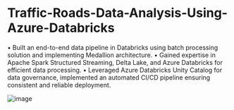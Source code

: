 # Traffic-Roads-Data-Analysis-Using-Azure-Databricks

•	Built an end-to-end data pipeline in Databricks using batch processing solution and implementing Medallion architecture.
•	Gained expertise in Apache Spark Structured Streaming, Delta Lake, and Azure Databricks for efficient data processing.
•	Leveraged Azure Databricks Unity Catalog for data governance, implemented an automated CI/CD pipeline ensuring consistent and reliable deployment.


![image](https://github.com/user-attachments/assets/4b82b964-2990-4adf-be7b-a44f7ee404a6)
